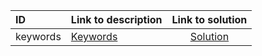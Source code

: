 | ID | Link to description | Link to solution |
|:---|:---|:---:|
| keywords    | [Keywords](https://open.kattis.com/problems/keywords   ) | [Solution](https://github.com/versenyi98/leetcode-solutions/tree/main/solutions/Keywords)|
